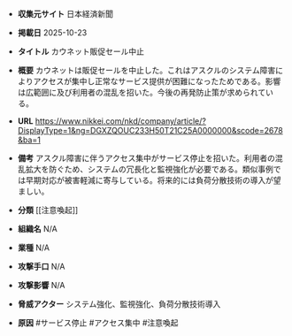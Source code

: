- **収集元サイト**
日本経済新聞

- **掲載日**
2025-10-23

- **タイトル**
カウネット販促セール中止

- **概要**
カウネットは販促セールを中止した。これはアスクルのシステム障害によりアクセスが集中し正常なサービス提供が困難になったためである。影響は広範囲に及び利用者の混乱を招いた。今後の再発防止策が求められている。

- **URL**
https://www.nikkei.com/nkd/company/article/?DisplayType=1&ng=DGXZQOUC233H50T21C25A0000000&scode=2678&ba=1

- **備考**
アスクル障害に伴うアクセス集中がサービス停止を招いた。利用者の混乱拡大を防ぐため、システムの冗長化と監視強化が必要である。類似事例では早期対応が被害軽減に寄与している。将来的には負荷分散技術の導入が望ましい。

- **分類**
[[注意喚起]]

- **組織名**
N/A

- **業種**
N/A

- **攻撃手口**
N/A

- **攻撃影響**
N/A

- **脅威アクター**
システム強化、監視強化、負荷分散技術導入

- **原因**
#サービス停止 #アクセス集中 #注意喚起
